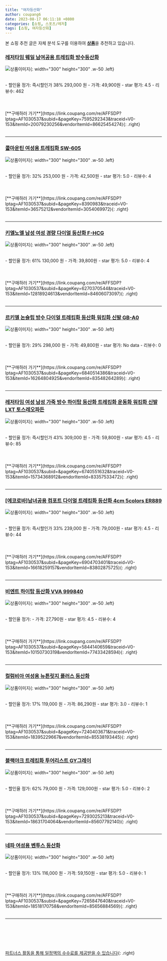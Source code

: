 ```yaml
---
title: "여자등산화"
author: coupang6
date: 2023-08-17 06:11:18 +0800
categories: [쇼핑, 스포츠/레저]
tags: [쇼핑, 여자등산화]
---
```


본 쇼핑 추천 글은 자체 분석 도구를 이용하여 [**상품**](https://link.coupang.com/a/bao1ui)을 추천하고 있습니다.

### [레저타임 웨일 남여공용 트레킹화 방수등산화](https://link.coupang.com/re/AFFSDP?lptag=AF1030537&subid=&pageKey=7595292343&traceid=V0-153&itemId=20079230256&vendorItemId=86625454274)

![상품이미지](https://thumbnail9.coupangcdn.com/thumbnails/remote/230x230ex/image/vendor_inventory/df6b/899ec15974b8dd9afe409624b51a2e67723fc6d41d98b063a0489876b480.jpg){: width="300" height="300" .w-50 .left}


<br>
- 할인율 정가: 즉시할인가 38%  293,000   원
- 가격: 49,900원
- star 평가: 4.5
- 리뷰수: 462
<br>
<br>
<br>
<br>
[**구매하러 가기**](https://link.coupang.com/re/AFFSDP?lptag=AF1030537&subid=&pageKey=7595292343&traceid=V0-153&itemId=20079230256&vendorItemId=86625454274){: .right}
<br>
<br>

---

### [콜마운틴 여성용 트레킹화 SW-605](https://link.coupang.com/re/AFFSDP?lptag=AF1030537&subid=&pageKey=8390983&traceid=V0-153&itemId=36575212&vendorItemId=3054069972)

![상품이미지](https://thumbnail7.coupangcdn.com/thumbnails/remote/230x230ex/image/vendor_inventory/fa0d/eef58dc1a6df7f5f36f5a7788c4c6830ed670ac16a310570aa25dabc765c.jpg){: width="300" height="300" .w-50 .left}


<br>
- 할인율 정가: 32%  253,000   원
- 가격: 42,500원
- star 평가: 5.0
- 리뷰수: 4
<br>
<br>
<br>
<br>
[**구매하러 가기**](https://link.coupang.com/re/AFFSDP?lptag=AF1030537&subid=&pageKey=8390983&traceid=V0-153&itemId=36575212&vendorItemId=3054069972){: .right}
<br>
<br>

---

### [키엘노엘 남성 여성 경량 다이얼 등산화 F-HCG](https://link.coupang.com/re/AFFSDP?lptag=AF1030537&subid=&pageKey=6270370544&traceid=V0-153&itemId=12818924613&vendorItemId=84606073097)

![상품이미지](https://thumbnail6.coupangcdn.com/thumbnails/remote/230x230ex/image/vendor_inventory/b307/00f471e9b9cfb0ae5456881ba91b74d1c41419fa651b918210d352297ccc.jpg){: width="300" height="300" .w-50 .left}


<br>
- 할인율 정가: 61%  130,000   원
- 가격: 39,800원
- star 평가: 5.0
- 리뷰수: 4
<br>
<br>
<br>
<br>
[**구매하러 가기**](https://link.coupang.com/re/AFFSDP?lptag=AF1030537&subid=&pageKey=6270370544&traceid=V0-153&itemId=12818924613&vendorItemId=84606073097){: .right}
<br>
<br>

---

### [르키엘 논슬립 방수 다이얼 트레킹화 등산화 워킹화 신발 GB-A0](https://link.coupang.com/re/AFFSDP?lptag=AF1030537&subid=&pageKey=6840514386&traceid=V0-153&itemId=16264804925&vendorItemId=83548264289)

![상품이미지](https://thumbnail6.coupangcdn.com/thumbnails/remote/230x230ex/image/vendor_inventory/10b8/08972795e3a509c651b409dd6ef5e1ec88469dd3e80548681eb4164483b8.jpg){: width="300" height="300" .w-50 .left}


<br>
- 할인율 정가: 29%  298,000   원
- 가격: 49,800원
- star 평가: No data
- 리뷰수: 0
<br>
<br>
<br>
<br>
[**구매하러 가기**](https://link.coupang.com/re/AFFSDP?lptag=AF1030537&subid=&pageKey=6840514386&traceid=V0-153&itemId=16264804925&vendorItemId=83548264289){: .right}
<br>
<br>

---

### [레저타임 여성 남성 가죽 방수 하이탑 등산화 트레킹화 운동화 워킹화 신발 LXT 토스레오파든](https://link.coupang.com/re/AFFSDP?lptag=AF1030537&subid=&pageKey=6740551632&traceid=V0-153&itemId=15734368912&vendorItemId=83357533472)

![상품이미지](https://thumbnail9.coupangcdn.com/thumbnails/remote/230x230ex/image/vendor_inventory/515d/c9a903fdaaec7e37289364a4cbdb71b49e0663c956be3e2d977431dff142.jpg){: width="300" height="300" .w-50 .left}


<br>
- 할인율 정가: 즉시할인가 43%  309,000   원
- 가격: 59,800원
- star 평가: 4.5
- 리뷰수: 85
<br>
<br>
<br>
<br>
[**구매하러 가기**](https://link.coupang.com/re/AFFSDP?lptag=AF1030537&subid=&pageKey=6740551632&traceid=V0-153&itemId=15734368912&vendorItemId=83357533472){: .right}
<br>
<br>

---

### [[에코로바]남녀공용 컴포트 다이얼 트레킹화 등산화 4cm 5colors ER889](https://link.coupang.com/re/AFFSDP?lptag=AF1030537&subid=&pageKey=6904703401&traceid=V0-153&itemId=16618259157&vendorItemId=83802875725)

![상품이미지](https://thumbnail7.coupangcdn.com/thumbnails/remote/230x230ex/image/vendor_inventory/9c20/6354d99cab1e2965c2ca86f879ddaea22fe10f85bfa633e1a22a37645e9c.jpg){: width="300" height="300" .w-50 .left}


<br>
- 할인율 정가: 즉시할인가 33%  239,000   원
- 가격: 79,000원
- star 평가: 4.5
- 리뷰수: 44
<br>
<br>
<br>
<br>
[**구매하러 가기**](https://link.coupang.com/re/AFFSDP?lptag=AF1030537&subid=&pageKey=6904703401&traceid=V0-153&itemId=16618259157&vendorItemId=83802875725){: .right}
<br>
<br>

---

### [비엔트 하이탑 등산화 VVA 999840](https://link.coupang.com/re/AFFSDP?lptag=AF1030537&subid=&pageKey=5844140659&traceid=V0-153&itemId=10150730319&vendorItemId=77433428594)

![상품이미지](https://thumbnail10.coupangcdn.com/thumbnails/remote/230x230ex/image/rs_quotation_api/cn3tk8pr/6db7af091376435cb7c6a5742c6319e3.jpg){: width="300" height="300" .w-50 .left}


<br>
- 할인율 정가: 
- 가격: 27,790원
- star 평가: 4.5
- 리뷰수: 4
<br>
<br>
<br>
<br>
[**구매하러 가기**](https://link.coupang.com/re/AFFSDP?lptag=AF1030537&subid=&pageKey=5844140659&traceid=V0-153&itemId=10150730319&vendorItemId=77433428594){: .right}
<br>
<br>

---

### [컬럼비아 여성용 뉴튼릿지 플러스 등산화](https://link.coupang.com/re/AFFSDP?lptag=AF1030537&subid=&pageKey=7240403671&traceid=V0-153&itemId=18395229667&vendorItemId=85538193445)

![상품이미지](https://thumbnail6.coupangcdn.com/thumbnails/remote/230x230ex/image/rs_quotation_api/v8ryyy7o/934e7602e07d48dca2ee59cd089e9c8a.jpg){: width="300" height="300" .w-50 .left}


<br>
- 할인율 정가: 17%  119,000   원
- 가격: 86,290원
- star 평가: 3.0
- 리뷰수: 1
<br>
<br>
<br>
<br>
[**구매하러 가기**](https://link.coupang.com/re/AFFSDP?lptag=AF1030537&subid=&pageKey=7240403671&traceid=V0-153&itemId=18395229667&vendorItemId=85538193445){: .right}
<br>
<br>

---

### [블랙야크 트레킹화 투어리스트 GY그레이](https://link.coupang.com/re/AFFSDP?lptag=AF1030537&subid=&pageKey=7293025213&traceid=V0-153&itemId=18631704064&vendorItemId=85607792140)

![상품이미지](https://thumbnail6.coupangcdn.com/thumbnails/remote/230x230ex/image/vendor_inventory/c9c2/5d85d12f2a6249ef30ae0cf8da1817f78629af5d74a0b8805289fa16fe2b.png){: width="300" height="300" .w-50 .left}


<br>
- 할인율 정가: 62%  79,000   원
- 가격: 129,000원
- star 평가: 5.0
- 리뷰수: 2
<br>
<br>
<br>
<br>
[**구매하러 가기**](https://link.coupang.com/re/AFFSDP?lptag=AF1030537&subid=&pageKey=7293025213&traceid=V0-153&itemId=18631704064&vendorItemId=85607792140){: .right}
<br>
<br>

---

### [네파 여성용 벤투스 등산화](https://link.coupang.com/re/AFFSDP?lptag=AF1030537&subid=&pageKey=7265847640&traceid=V0-153&itemId=18518170758&vendorItemId=85656884569)

![상품이미지](https://thumbnail8.coupangcdn.com/thumbnails/remote/230x230ex/image/retail/images/2023/04/13/14/4/67ac9840-606c-4224-8fc9-4ed8f8d9fea5.jpg){: width="300" height="300" .w-50 .left}


<br>
- 할인율 정가: 13%  116,000   원
- 가격: 59,150원
- star 평가: 5.0
- 리뷰수: 1
<br>
<br>
<br>
<br>
[**구매하러 가기**](https://link.coupang.com/re/AFFSDP?lptag=AF1030537&subid=&pageKey=7265847640&traceid=V0-153&itemId=18518170758&vendorItemId=85656884569){: .right}
<br>
<br>

---
<br><br><br><br><br> [파트너스 활동을 통해 일정액의 수수료를 제공받을 수 있습니다](https://link.coupang.com/a/bao1ui){: .right}